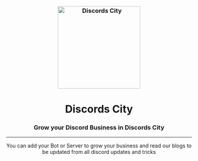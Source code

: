 <h3 align="center">
    <img src="https://avatars.githubusercontent.com/u/109129749?s=400&u=257144e9b7ef79363cee63d95193c582110a43ed&v=4" width="224px" alt="Discords City"/>
</h3>
<h1 align="center">
    Discords City
</h1>
<h3 align="center">
    Grow your Discord Business in Discords City
</h3>
<hr/>
<p align="center">
    You can add your Bot or Server to grow your business and read our blogs to be updated from all discord updates and tricks
</p>
